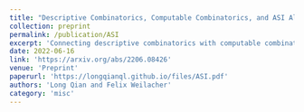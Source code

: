 ```yaml
---
title: "Descriptive Combinatorics, Computable Combinatorics, and ASI Algorithms"
collection: preprint
permalink: /publication/ASI
excerpt: 'Connecting descriptive combinatorics with computable combinatorics through ASI algorithms, preprint with Felix Weilacher'
date: 2022-06-16
link: 'https://arxiv.org/abs/2206.08426'
venue: 'Preprint'
paperurl: 'https://longqianql.github.io/files/ASI.pdf'
authors: 'Long Qian and Felix Weilacher'
category: 'misc'
---
```

